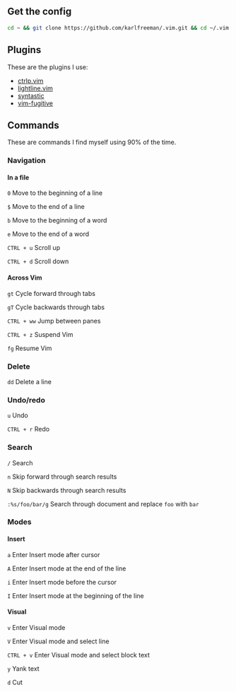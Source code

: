 ## Get the config

```bash
cd ~ && git clone https://github.com/karlfreeman/.vim.git && cd ~/.vim && sh install.sh
```

## Plugins

These are the plugins I use:

* [ctrlp.vim](https://github.com/kien/ctrlp.vim)
* [lightline.vim](https://github.com/itchyny/lightline.vim)
* [syntastic](https://github.com/scrooloose/syntastic)
* [vim-fugitive](https://github.com/tpope/vim-fugitive)

## Commands

These are commands I find myself using 90% of the time.

### Navigation

#### In a file

`0`               Move to the beginning of a line

`$`               Move to the end of a line

`b`               Move to the beginning of a word

`e`               Move to the end of a word

`CTRL + u`        Scroll up

`CTRL + d`        Scroll down

#### Across Vim

`gt`              Cycle forward through tabs

`gT`              Cycle backwards through tabs

`CTRL + ww`       Jump between panes

`CTRL + z`        Suspend Vim

`fg`              Resume Vim

### Delete

`dd`              Delete a line

### Undo/redo

`u`               Undo

`CTRL + r`        Redo

### Search

`/`               Search

`n`               Skip forward through search results

`N`               Skip backwards through search results

`:%s/foo/bar/g`   Search through document and replace `foo` with `bar`

### Modes

#### Insert

`a`               Enter Insert mode after cursor

`A`               Enter Insert mode at the end of the line

`i`               Enter Insert mode before the cursor

`I`               Enter Insert mode at the beginning of the line

#### Visual

`v`               Enter Visual mode

`V`               Enter Visual mode and select line

`CTRL + v`        Enter Visual mode and select block text

`y`               Yank text

`d`               Cut
